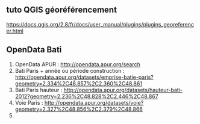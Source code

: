 ## tuto QGIS géoréférencement
https://docs.qgis.org/2.8/fr/docs/user_manual/plugins/plugins_georeferencer.html


## OpenData Bati
1. OpenData APUR : http://opendata.apur.org/search 
1. Bati Paris + année ou période construction : http://opendata.apur.org/datasets/emprise-batie-paris?geometry=2.334%2C48.857%2C2.360%2C48.861
2. Bati Paris hauteur : http://opendata.apur.org/datasets/hauteur-bati-2012?geometry=2.236%2C48.828%2C2.446%2C48.867
1. Voie Paris : http://opendata.apur.org/datasets/voie?geometry=2.327%2C48.856%2C2.379%2C48.866 
1. 